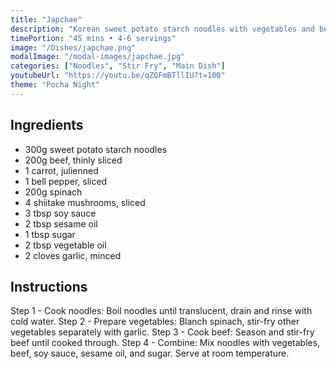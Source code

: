 ```yaml
---
title: "Japchae"
description: "Korean sweet potato starch noodles with vegetables and beef. A popular drinking snack with satisfying chewy textures."
timePortion: "45 mins • 4-6 servings"
image: "/Dishes/japchae.png"
modalImage: "/modal-images/japchae.jpg"
categories: ["Noodles", "Stir Fry", "Main Dish"]
youtubeUrl: "https://youtu.be/qZQFmBTllIU?t=100"
theme: "Pocha Night"
---
```


## Ingredients
- 300g sweet potato starch noodles
- 200g beef, thinly sliced
- 1 carrot, julienned
- 1 bell pepper, sliced
- 200g spinach
- 4 shiitake mushrooms, sliced
- 3 tbsp soy sauce
- 2 tbsp sesame oil
- 1 tbsp sugar
- 2 tbsp vegetable oil
- 2 cloves garlic, minced

## Instructions
Step 1 - Cook noodles: Boil noodles until translucent, drain and rinse with cold water.
Step 2 - Prepare vegetables: Blanch spinach, stir-fry other vegetables separately with garlic.
Step 3 - Cook beef: Season and stir-fry beef until cooked through.
Step 4 - Combine: Mix noodles with vegetables, beef, soy sauce, sesame oil, and sugar. Serve at room temperature.